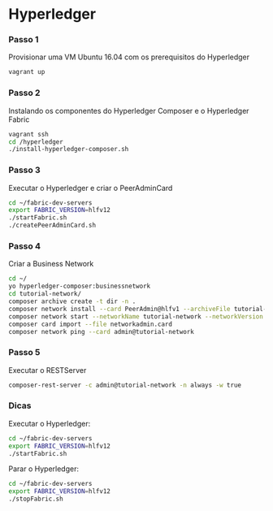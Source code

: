 # Hyperledger

### Passo 1 
Provisionar uma VM Ubuntu 16.04 com os prerequisitos do Hyperledger
```bash
vagrant up
```

### Passo 2
Instalando os componentes do Hyperledger Composer e o Hyperledger Fabric
```bash
vagrant ssh
cd /hyperledger
./install-hyperledger-composer.sh
```

### Passo 3
Executar o Hyperledger e criar o PeerAdminCard
```bash
cd ~/fabric-dev-servers
export FABRIC_VERSION=hlfv12
./startFabric.sh
./createPeerAdminCard.sh
```

### Passo 4
Criar a Business Network
```bash
cd ~/
yo hyperledger-composer:businessnetwork
cd tutorial-network/
composer archive create -t dir -n .
composer network install --card PeerAdmin@hlfv1 --archiveFile tutorial-network@0.0.1.bna
composer network start --networkName tutorial-network --networkVersion 0.0.1 --networkAdmin admin --networkAdminEnrollSecret adminpw --card PeerAdmin@hlfv1 --file networkadmin.card
composer card import --file networkadmin.card
composer network ping --card admin@tutorial-network
```

### Passo 5
Executar o RESTServer
```bash
composer-rest-server -c admin@tutorial-network -n always -w true
```

### Dicas
Executar o Hyperledger:
```bash
cd ~/fabric-dev-servers
export FABRIC_VERSION=hlfv12
./startFabric.sh
```
Parar o Hyperledger:
```bash
cd ~/fabric-dev-servers
export FABRIC_VERSION=hlfv12
./stopFabric.sh
```
